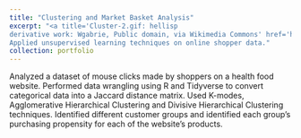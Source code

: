 ```yaml
---
title: "Clustering and Market Basket Analysis"
excerpt: "<a title='Cluster-2.gif: hellisp
derivative work: Wgabrie, Public domain, via Wikimedia Commons' href='https://commons.wikimedia.org/wiki/File:Cluster-2.svg'><img width='400' alt='Cluster-2' src='https://upload.wikimedia.org/wikipedia/commons/thumb/c/c8/Cluster-2.svg/512px-Cluster-2.svg.png'></a><br>
Applied unsupervised learning techniques on online shopper data."
collection: portfolio
---
```


Analyzed a dataset of mouse clicks made by shoppers on a health food website. Performed data wrangling using R and
Tidyverse to convert categorical data into a Jaccard distance matrix. Used K-modes, Agglomerative Hierarchical Clustering
and Divisive Hierarchical Clustering techniques. Identified different customer groups and identified each group’s
purchasing propensity for each of the website’s products.
